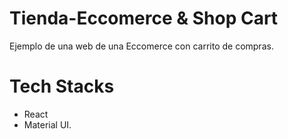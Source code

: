 # Tienda-Eccomerce & Shop Cart
 Ejemplo de una web de una Eccomerce con carrito de compras.
 
 # Tech Stacks
 - React 
 - Material UI.
